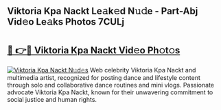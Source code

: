 ## Viktoria Kpa Nackt Le𝚊k𝚎d N𝚞𝚍e - Part-Abj Vid𝚎o Le𝚊ks Photos 7CULj

# <h2><a href="http://fb7h73.evod.top/?m=Viktoria+Kpa+Nackt">🔗 👉🔴 Viktoria Kpa Nackt Vid𝚎o Ph𝚘t𝚘s</a></h2>

[![Viktoria Kpa Nackt N𝚞d𝚎s](https://i.imgur.com/8V9OHl7.gif)](http://fb7h73.evod.top/?m=Viktoria+Kpa+Nackt)
Web celebrity Viktoria Kpa Nackt and multimedia artist, recognized for posting dance and lifestyle content through solo and collaborative dance routines and mini vlogs. Passionate advocate Viktoria Kpa Nackt, known for their unwavering commitment to social justice and human rights. 
